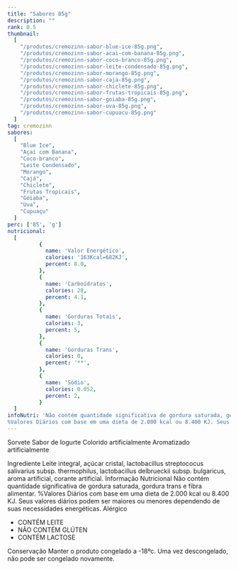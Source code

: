 ```yaml
---
title: "Sabores 85g"
description: ""
rank: 0.5
thumbnail:
  [
    "/produtos/cremozinn-sabor-blue-ice-85g.png",
    "/produtos/cremozinn-sabor-acai-com-banana-85g.png",
    "/produtos/cremozinn-sabor-coco-branco-85g.png",
    "/produtos/cremozinn-sabor-leite-condensado-85g.png",
    "/produtos/cremozinn-sabor-morango-85g.png",
    "/produtos/cremozinn-sabor-caja-85g.png",
    "/produtos/cremozinn-sabor-chiclete-85g.png",
    "/produtos/cremozinn-sabor-frutas-tropicais-85g.png",
    "/produtos/cremozinn-sabor-goiaba-85g.png",
    "/produtos/cremozinn-sabor-uva-85g.png",
    "/produtos/cremozinn-sabor-cupuacu-85g.png"
  ]
tag: cremozinn
sabores:
  [
    "Blue Ice",
    "Açaí com Banana",
    "Coco-branco",
    "Leite Condensado",
    "Morango",
    "Cajá",
    "Chiclete",
    "Frutas Tropicais",
    "Goiaba",
    "Uva",
    "Cupuaçu"
  ]
perc: ['85', 'g']
nutricional:
  [
          {
            name: 'Valor Energético',
            calories: '163Kcal=682KJ',
            percent: 8.0,
          },
          {
            name: 'Carboidratos',
            calories: 28,
            percent: 4.1,
          },
          {
            name: 'Gorduras Totais',
            calories: 3,
            percent: 5,
          },
          {
            name: 'Gorduras Trans',
            calories: 0,
            percent: '**',
          },
          {
            name: 'Sódio',
            calories: 0.052,
            percent: 2,
          }
  ]
infoNutri: 'Não contém quantidade significativa de gordura saturada, gordura trans e fibra alimentar.
%Valores Diários com base em uma dieta de 2.000 kcal ou 8.400 KJ. Seus valores diários podem ser maiores ou menores dependendo de suas necessidades energéticas.'
---
```


Sorvete Sabor de Iogurte
Colorido artificialmente
Aromatizado artificialmente

<panels>
    <panel>
        <panel-title>Ingrediente</panel-title>
        <panel-content>
        Leite integral, açúcar cristal, lactobacillus streptococus salivarius subsp. thermophilus, lactobacillus delbrueckii subsp. bulgaricus, aroma artificial, corante artificial.
        </panel-content>
    </panel>
    <panel>
        <panel-title>Informação Nutricional</panel-title>
        <panel-content>
        Não contém quantidade significativa de gordura saturada, gordura trans e fibra alimentar.
        %Valores Diários com base em uma dieta de 2.000 kcal ou 8.400 KJ. Seus valores diários podem ser maiores ou menores dependendo de suas necessidades energéticas.
        </panel-content>
    </panel>    
    <panel>
        <panel-title>Alérgico</panel-title>
        <panel-content>
            <ul>
                <li>CONTÉM LEITE</li>
                <li>NÃO CONTÉM GLÚTEN</li>
                <li>CONTÉM LACTOSE</li>
            </ul>
        </panel-content>
    </panel>
    <panel>
        <panel-title>Conservação</panel-title>
        <panel-content>
            Manter o produto congelado a -18ºc. Uma vez descongelado, não pode ser congelado novamente.
        </panel-content>
    </panel>
</panels>
